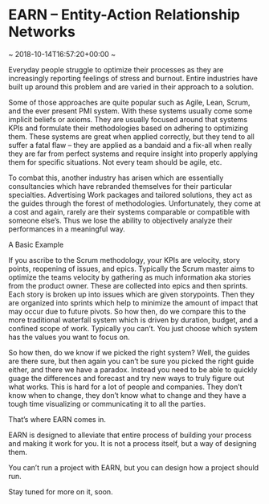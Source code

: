 # EARN &#8211; Entity-Action Relationship Networks
~ 2018-10-14T16:57:20+00:00 ~

Everyday people struggle to optimize their processes as they are increasingly reporting feelings of stress and burnout. Entire industries have built up around this problem and are varied in their approach to a solution.

Some of those approaches are quite popular such as Agile, Lean, Scrum, and the ever present PMI system. With these systems usually come some implicit beliefs or axioms. They are usually focused around that systems KPIs and formulate their methodologies based on adhering to optimizing them. These systems are great when applied correctly, but they tend to all suffer a fatal flaw – they are applied as a bandaid and a fix-all when really they are far from perfect systems and require insight into properly applying them for specific situations. Not every team should be agile, etc.

To combat this, another industry has arisen which are essentially consultancies which have rebranded themselves for their particular specialties. Advertising Work packages and tailored solutions, they act as the guides through the forest of methodologies. Unfortunately, they come at a cost and again, rarely are their systems comparable or compatible with someone else’s. Thus we lose the ability to objectively analyze their performances in a meaningful way.

A Basic Example

If you ascribe to the Scrum methodology, your KPIs are velocity, story points, reopening of issues, and epics. Typically the Scrum master aims to optimize the teams velocity by gathering as much information aka stories from the product owner. These are collected into epics and then sprints. Each story is broken up into issues which are given storypoints. Then they are organized into sprints which help to minimize the amount of impact that may occur due to future pivots. So how then, do we compare this to the more traditional waterfall system which is driven by duration, budget, and a confined scope of work. Typically you can’t. You just choose which system has the values you want to focus on.

So how then, do we know if we picked the right system? Well, the guides are there sure, but then again you can’t be sure you picked the right guide either, and there we have a paradox. Instead you need to be able to quickly guage the differences and forecast and try new ways to truly figure out what works. This is hard for a lot of people and companies. They don’t know when to change, they don’t know what to change and they have a tough time visualizing or communicating it to all the parties.

That’s where EARN comes in.

EARN is designed to alleviate that entire process of building your process and making it work for you. It is not a process itself, but a way of designing them.

You can’t run a project with EARN, but you can design how a project should run.

Stay tuned for more on it, soon.